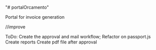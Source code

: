 "# portalOrcamento" 

Portal for invoice generation

//improve

ToDo:
Create the approval and mail  workflow;
Refactor on passport.js
Create reports
Create pdf file after approval